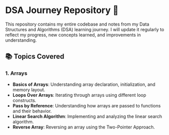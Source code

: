 # DSA Journey Repository 🚀

This repository contains my entire codebase and notes from my Data Structures and Algorithms (DSA) learning journey. I will update it regularly to reflect my progress, new concepts learned, and improvements in understanding.

## 📚 Topics Covered

### 1. Arrays
- **Basics of Arrays**: Understanding array declaration, initialization, and memory layout.  
- **Loops Over Arrays**: Iterating through arrays using different loop constructs.  
- **Pass by Reference**: Understanding how arrays are passed to functions and their behavior.  
- **Linear Search Algorithm**: Implementing and analyzing the linear search algorithm.  
- **Reverse Array**: Reversing an array using the Two-Pointer Approach.  




